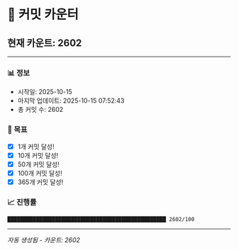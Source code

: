 # 🔢 커밋 카운터

## 현재 카운트: 2602

---

### 📊 정보
- 시작일: 2025-10-15
- 마지막 업데이트: 2025-10-15 07:52:43
- 총 커밋 수: 2602

### 🎯 목표
- [x] 1개 커밋 달성!
- [x] 10개 커밋 달성!
- [x] 50개 커밋 달성!
- [x] 100개 커밋 달성!
- [x] 365개 커밋 달성!

### 📈 진행률
```
██████████████████████████████████████████████████ 2602/100
```

---
*자동 생성됨 - 카운트: 2602*
